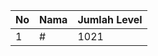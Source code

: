 | No | Nama            | Jumlah Level |
|----|-----------------|--------------|
| 1  | #    |    1021        |
